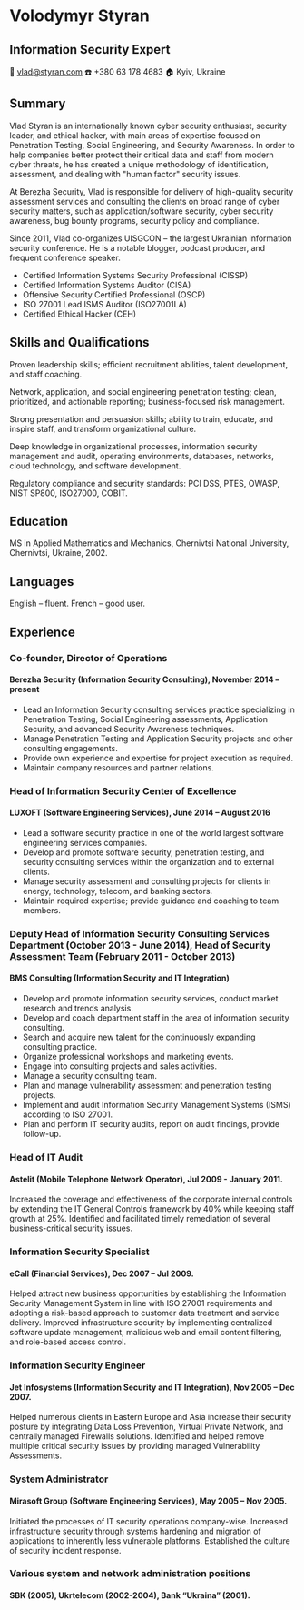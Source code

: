 # Volodymyr Styran
## Information Security Expert
:email: vlad@styran.com :phone: +380 63 178 4683 :house: Kyiv, Ukraine

## Summary
Vlad Styran is an internationally known cyber security enthusiast, security leader, and ethical hacker, with main areas of expertise focused on Penetration Testing, Social Engineering, and Security Awareness. In order to help companies better protect their critical data and staff from modern cyber threats, he has created a unique methodology of identification, assessment, and dealing with "human factor" security issues.

At Berezha Security, Vlad is responsible for delivery of high-quality security assessment services and consulting the clients on broad range of cyber security matters, such as application/software security, cyber security awareness, bug bounty programs, security policy and compliance.

Since 2011, Vlad co-organizes UISGCON – the largest Ukrainian information security conference. He is a notable blogger, podcast producer, and frequent conference speaker.

- Certified Information Systems Security Professional (CISSP)
- Certified Information Systems Auditor (CISA)
- Offensive Security Certified Professional (OSCP)
- ISO 27001 Lead ISMS Auditor (ISO27001LA)
- Certified Ethical Hacker (CEH)

## Skills and Qualifications
Proven leadership skills; efficient recruitment abilities, talent development, and staff coaching.

Network, application, and social engineering penetration testing; clean, prioritized, and actionable reporting; business-focused risk management.

Strong presentation and persuasion skills; ability to train, educate, and inspire staff, and transform organizational culture.

Deep knowledge in organizational processes, information security management and audit, operating environments, databases, networks, cloud technology, and software development.

Regulatory compliance and security standards: PCI DSS, PTES, OWASP, NIST SP800, ISO27000, COBIT.

## Education
MS in Applied Mathematics and Mechanics, Chernivtsi National University, Chernivtsi, Ukraine, 2002.

## Languages
English – fluent. French – good user.

## Experience
### Co-founder, Director of Operations
#### Berezha Security (Information Security Consulting), November 2014 – present
- Lead an Information Security consulting services practice specializing in Penetration Testing, Social Engineering assessments, Application Security, and advanced Security Awareness techniques.
- Manage Penetration Testing and Application Security projects and other consulting engagements.
- Provide own experience and expertise for project execution as required.
- Maintain company resources and partner relations.

### Head of Information Security Center of Excellence
#### LUXOFT (Software Engineering Services), June 2014 – August 2016
- Lead a software security practice in one of the world largest software engineering services companies.
- Develop and promote software security, penetration testing, and security consulting services within the organization and to external clients.
- Manage security assessment and consulting projects for clients in energy, technology, telecom, and banking sectors.
- Maintain required expertise; provide guidance and coaching to team members.

### Deputy Head of Information Security Consulting Services Department (October 2013 - June 2014), Head of Security Assessment Team (February 2011 - October 2013)
#### BMS Consulting (Information Security and IT Integration)
- Develop and promote information security services, conduct market research and trends analysis.
- Develop and coach department staff in the area of information security consulting.
- Search and acquire new talent for the continuously expanding consulting practice.
- Organize professional workshops and marketing events.
- Engage into consulting projects and sales activities.
- Manage a security consulting team.
- Plan and manage vulnerability assessment and penetration testing projects.
- Implement and audit Information Security Management Systems (ISMS) according to ISO 27001.
- Plan and perform IT security audits, report on audit findings, provide follow-up.

### Head of IT Audit
#### Astelit (Mobile Telephone Network Operator), Jul 2009 - January 2011.
Increased the coverage and effectiveness of the corporate internal controls by extending the IT General Controls framework by 40% while keeping staff growth at 25%. Identified and facilitated timely remediation of several business-critical security issues.

### Information Security Specialist
#### eCall (Financial Services), Dec 2007 – Jul 2009.
Helped attract new business opportunities by establishing the Information Security Management System in line with ISO 27001 requirements and adopting a risk-based approach to customer data treatment and service delivery. Improved infrastructure security by implementing centralized software update management, malicious web and email content filtering, and role-based access control.

### Information Security Engineer
#### Jet Infosystems (Information Security and IT Integration), Nov 2005 – Dec 2007.
Helped numerous clients in Eastern Europe and Asia increase their security posture by integrating Data Loss Prevention, Virtual Private Network, and centrally managed Firewalls solutions. Identified and helped remove multiple critical security issues by providing managed Vulnerability Assessments.

### System Administrator
#### Mirasoft Group (Software Engineering Services), May 2005 – Nov 2005.
Initiated the processes of IT security operations company-wise. Increased infrastructure security through systems hardening and migration of applications to inherently less vulnerable platforms. Established the culture of security incident response.

### Various system and network administration positions
#### SBK (2005), Ukrtelecom (2002-2004), Bank “Ukraina” (2001).